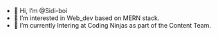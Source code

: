 - 👋 Hi, I’m @Sidi-boi
- 👀 I’m interested in Web_dev based on MERN stack.
- 🌱 I’m currently Intering at Coding Ninjas as part of the Content Team.



<!---
Sidi-boi/Sidi-boi is a ✨ special ✨ repository because its `README.md` (this file) appears on your GitHub profile.
You can click the Preview link to take a look at your changes.
--->
